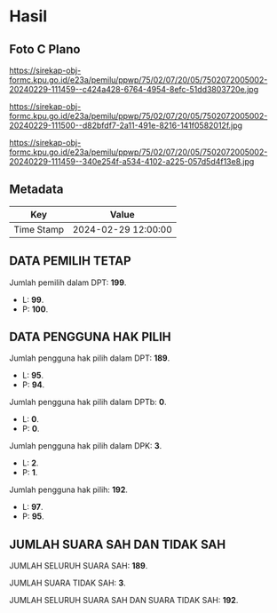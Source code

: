 # Hasil

## Foto C Plano

https://sirekap-obj-formc.kpu.go.id/e23a/pemilu/ppwp/75/02/07/20/05/7502072005002-20240229-111459--c424a428-6764-4954-8efc-51dd3803720e.jpg

https://sirekap-obj-formc.kpu.go.id/e23a/pemilu/ppwp/75/02/07/20/05/7502072005002-20240229-111500--d82bfdf7-2a11-491e-8216-141f0582012f.jpg

https://sirekap-obj-formc.kpu.go.id/e23a/pemilu/ppwp/75/02/07/20/05/7502072005002-20240229-111459--340e254f-a534-4102-a225-057d5d4f13e8.jpg


## Metadata

| Key        | Value               |
| ---------- | ------------------- |
| Time Stamp | 2024-02-29 12:00:00 |


## DATA PEMILIH TETAP

Jumlah pemilih dalam DPT: **199**.
 * L: **99**.
 * P: **100**.

## DATA PENGGUNA HAK PILIH

Jumlah pengguna hak pilih dalam DPT: **189**.
 * L: **95**.
 * P: **94**.

Jumlah pengguna hak pilih dalam DPTb: **0**.
 * L: **0**.
 * P: **0**.

Jumlah pengguna hak pilih dalam DPK: **3**.
 * L: **2**.
 * P: **1**.

Jumlah pengguna hak pilih: **192**.
 * L: **97**.
 * P: **95**.

## JUMLAH SUARA SAH DAN TIDAK SAH

JUMLAH SELURUH SUARA SAH: **189**.

JUMLAH SUARA TIDAK SAH: **3**.

JUMLAH SELURUH SUARA SAH DAN SUARA TIDAK SAH: **192**.


